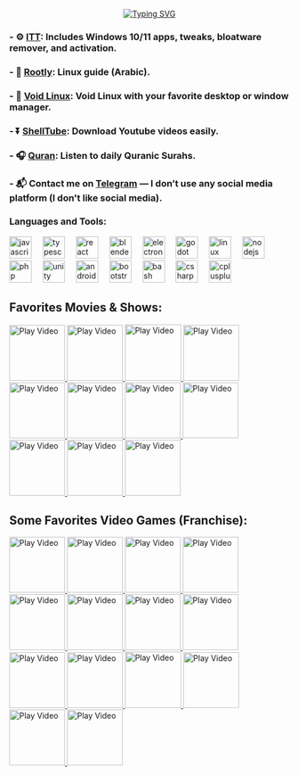 <div align="center">
  
[![Typing SVG](https://readme-typing-svg.demolab.com?font=Fira+Code&weight=500&size=28&pause=2000&center=true&vCenter=true&repeat=false&width=435&lines=Welcome+Visitor!;Let+me+ask+you+a+question;Are+you+0+or+1+%3F)](https://git.io/typing-svg)

</div>

### - ⚙️ [ITT](https://github.com/emadadel4/itt): Includes Windows 10/11 apps, tweaks, bloatware remover, and activation.
### - 🐧 [Rootly](https://github.com/emadadel4/Rootly): Linux guide (Arabic).
### - 🐧 [Void Linux](https://github.com/emadadel4/void-linux): Void Linux with your favorite desktop or window manager.
### - ⏬ [ShellTube](https://github.com/emadadel4/ShellTube): Download Youtube videos easily.  
### - 🎧 [Quran](https://emadadel4.github.io/Soura/): Listen to daily Quranic Surahs.  
### - 📬 Contact me on [Telegram](https://t.me/emadadel4) — I don’t use any social media platform (I don't like social media).

<h3 align="left">Languages and Tools:</h3>

<div align="left">
  <img src="https://cdn.jsdelivr.net/gh/devicons/devicon/icons/javascript/javascript-original.svg" height="40" alt="javascript logo"  />
  <img width="12" />
  <img src="https://cdn.jsdelivr.net/gh/devicons/devicon/icons/typescript/typescript-original.svg" height="40" alt="typescript logo"  />
  <img width="12" />
  <img src="https://cdn.jsdelivr.net/gh/devicons/devicon/icons/react/react-original.svg" height="40" alt="react logo"  />
  <img width="12" />
  <img src="https://cdn.jsdelivr.net/gh/devicons/devicon/icons/blender/blender-original.svg" height="40" alt="blender logo"  />
  <img width="12" />
  <img src="https://cdn.jsdelivr.net/gh/devicons/devicon/icons/electron/electron-original.svg" height="40" alt="electron logo"  />
  <img width="12" />
  <img src="https://cdn.jsdelivr.net/gh/devicons/devicon/icons/godot/godot-original.svg" height="40" alt="godot logo"  />
  <img width="12" />
  <img src="https://cdn.jsdelivr.net/gh/devicons/devicon/icons/linux/linux-original.svg" height="40" alt="linux logo"  />
  <img width="12" />
  <img src="https://cdn.jsdelivr.net/gh/devicons/devicon/icons/nodejs/nodejs-original.svg" height="40" alt="nodejs logo"  />
  <img width="12" />
  <img src="https://cdn.jsdelivr.net/gh/devicons/devicon/icons/php/php-original.svg" height="40" alt="php logo"  />
  <img width="12" />
  <img src="https://cdn.jsdelivr.net/gh/devicons/devicon/icons/unity/unity-original.svg" height="40" alt="unity logo"  />
  <img width="12" />
  <img src="https://cdn.jsdelivr.net/gh/devicons/devicon/icons/androidstudio/androidstudio-original.svg" height="40" alt="androidstudio logo"  />
  <img width="12" />
  <img src="https://cdn.jsdelivr.net/gh/devicons/devicon/icons/bootstrap/bootstrap-original.svg" height="40" alt="bootstrap logo"  />
  <img width="12" />
  <img src="https://cdn.jsdelivr.net/gh/devicons/devicon/icons/bash/bash-original.svg" height="40" alt="bash logo"  />
  <img width="12" />
  <img src="https://cdn.jsdelivr.net/gh/devicons/devicon/icons/csharp/csharp-original.svg" height="40" alt="csharp logo"  />
  <img width="12" />
  <img src="https://cdn.jsdelivr.net/gh/devicons/devicon/icons/cplusplus/cplusplus-original.svg" height="40" alt="cplusplus logo"  />
</div>

## Favorites Movies & Shows:

<a href="#" target="_blank">
    <img src="https://m.media-amazon.com/images/M/MV5BZjdkOTU3MDktN2IxOS00OGEyLWFmMjktY2FiMmZkNWIyODZiXkEyXkFqcGdeQXVyMTMxODk2OTU@._V1_.jpg" alt="Play Video" style="width: 100px;">
</a>

<a href="#" target="_blank">
    <img src="https://www.themoviedb.org/t/p/original/d6LbJZO8ruvXgOjjGRgjtdYpJS4.jpg" alt="Play Video" style="width: 100px;">
</a>

<a href="#" target="_blank">
    <img src="https://i.pinimg.com/originals/9a/b8/e1/9ab8e1adabc175930c6eb2fea61f8d5c.jpg" alt="Play Video" style="width: 101px;">
</a>

<a href="#" target="_blank">
    <img src="https://image.tmdb.org/t/p/original/qoY7FKgWzXzVZ0Tz4A8U1Jsbhke.jpg" alt="Play Video" style="width: 100px;">
</a>

<a href="#" target="_blank">
    <img src="https://image.tmdb.org/t/p/original/gY54trMRzlElYrL6oVdAWJK1ICL.jpg" alt="Play Video" style="width: 100px;">
</a>
  
<a href="#" target="_blank">
    <img src="https://posterspy.com/wp-content/uploads/2018/01/DFBC815C-13BC-4BF9-826A-C7C1930EF19A.jpeg" alt="Play Video" style="width: 100px;">
</a>

<a href="#" target="_blank">
    <img src="https://image.tmdb.org/t/p/original/aPEH1ffaEAcBWkRXBBx2vgXiW1B.jpg" alt="Play Video" style="width: 100px;">
</a>

<a href="#" target="_blank">
    <img src="https://amc-theatres-res.cloudinary.com/v1579118427/amc-cdn/production/2/movies/11400/11393/Poster/p_800x1200_AMC_12AngryMen1957_10082019.jpg" alt="Play Video" style="width: 100px;">
</a>

<a href="#" target="_blank">
  <img src="https://m.media-amazon.com/images/M/MV5BN2NmN2VhMTQtMDNiOS00NDlhLTliMjgtODE2ZTY0ODQyNDRhXkEyXkFqcGc@._V1_FMjpg_UY3156_.jpg" alt="Play Video" style="width: 100px;">
</a>

 <a href="#" target="_blank">
    <img src="https://is2-ssl.mzstatic.com/image/thumb/Video7/v4/5f/51/75/5f5175bf-5f14-39e7-9e37-30548c2d3044/source/1200x630bb.jpg" alt="Play Video" style="width: 100px;">
</a>

<a href="#" target="_blank">
  <img src="https://image.tmdb.org/t/p/original/ArX2aYf4qlZJRw9ML2HqVOobkDS.jpg" alt="Play Video" style="width: 100px;">
</a>



## Some Favorites Video Games (Franchise):


<a href="#" target="_blank">
    <img src="https://www.metacritic.com/a/img/resize/870f1b327114b27e597c2b50d4b95136bc9fea71/catalog/provider/6/12/6-1-108572-52.jpg?auto=webp&fit=cover&height=132&width=88" alt="Play Video" style="width: 100px;">
</a>

<a href="#" target="_blank">
    <img src="https://www.metacritic.com/a/img/resize/84071b43988b1af408979e3de4d8a5117363323f/catalog/provider/6/3/6-1-43965-13.jpg?auto=webp&fit=cover&height=132&width=88" alt="Play Video" style="width: 100px;">
</a>

<a href="#" target="_blank">
    <img src="https://www.metacritic.com/a/img/resize/36ea1c5283d97fe82640169d1c226e9e3253268e/catalog/provider/7/2/7-1730518517.jpg?auto=webp&fit=cover&height=300&width=200" alt="Play Video" style="width: 100px;">
</a>

<a href="#" target="_blank">
    <img src="https://www.metacritic.com/a/img/resize/beefc5e9fcf50e1c33071f5e00596728f633906d/catalog/provider/6/12/6-1-71799-52.jpg?auto=webp&fit=cover&height=132&width=88" alt="Play Video" style="width: 100px;">
</a>

<a href="#" target="_blank">
    <img src="https://www.metacritic.com/a/img/resize/a3076e5908e2c4193e2ad2ba936e3b1bb25881c7/catalog/provider/6/3/6-1-265780-13.jpg?auto=webp&fit=cover&height=132&width=88" alt="Play Video" style="width: 100px;">
</a>
  
<a href="#" target="_blank">
    <img src="https://www.metacritic.com/a/img/resize/4f98447f8e92eaeab3985d9854a2adfaeae029b3/catalog/provider/6/12/6-1-779717-52.jpg?auto=webp&fit=cover&height=132&width=88" alt="Play Video" style="width: 100px;">
</a>

<a href="#" target="_blank">
    <img src="https://www.metacritic.com/a/img/resize/d986b8bec5dc48b6d2f419c957ae82690916e299/catalog/provider/6/3/6-1-53868-13.jpg?auto=webp&fit=cover&height=132&width=88" alt="Play Video" style="width: 100px;">
</a>

<a href="#" target="_blank">
    <img src="https://www.metacritic.com/a/img/resize/cbbae5be5517cf05ea4a7a173c977e76b25d9224/catalog/provider/6/3/6-1-103257-13.jpg?auto=webp&fit=cover&height=132&width=88" alt="Play Video" style="width: 100px;">
</a>

 <a href="#" target="_blank">
    <img src="https://www.metacritic.com/a/img/resize/05d61d7b6c532b6a4f699c4fd3abad01c4bcdd10/catalog/provider/6/3/6-1-103032-13.jpg?auto=webp&fit=cover&height=132&width=88" alt="Play Video" style="width: 100px;">
</a>

<a href="#" target="_blank">
    <img src="https://www.metacritic.com/a/img/resize/a3c18f5187e5f339d883f5dcb50565a8e4712c94/catalog/provider/6/3/6-1-844837-13.jpg?auto=webp&fit=cover&height=132&width=88" alt="Play Video" style="width: 100px;">
</a>

<a href="#" target="_blank">
    <img src="https://www.metacritic.com/a/img/resize/681da8e3b5ba1c2dd889e5664bbe31cc484773f9/catalog/provider/6/12/6-1-63862-52.jpg?auto=webp&fit=cover&height=132&width=88" alt="Play Video" style="width: 101px;">
</a>

<a href="#" target="_blank">
    <img src="https://www.metacritic.com/a/img/resize/6906d82a3c6595f7a08118796dc081123c21c01b/catalog/provider/6/3/6-1-9818-13.jpg?auto=webp&fit=cover&height=132&width=88" alt="Play Video" style="width: 100px;">
</a>

<a href="#" target="_blank">
    <img src="https://www.metacritic.com/a/img/resize/c89016d1d0110a73d4ff1d9198a37b273acced25/catalog/provider/6/3/6-1-5142-13.jpg?auto=webp&fit=cover&height=132&width=88" alt="Play Video" style="width: 100px;">
</a>

<a href="#" target="_blank">
    <img src="https://www.metacritic.com/a/img/resize/be898c1ca42a98898f983f09f1b2be39cef01f41/catalog/provider/6/3/6-1-597897-13.jpg?auto=webp&fit=cover&height=132&width=88" alt="Play Video" style="width: 100px;">
</a>
